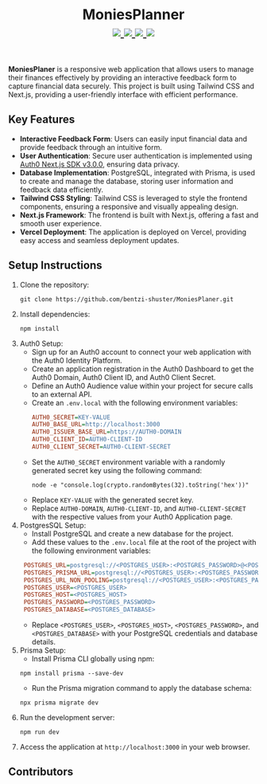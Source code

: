 <h1 align="center">
    MoniesPlanner
  <div>
    <a href="https://github.com/bentzi-shuster/MoniesPlaner/issues">
        <img src="https://img.shields.io/github/issues-raw/bentzi-shuster/MoniesPlaner?labelColor=303446&style=for-the-badge">
    </a>
    <a href="https://github.com/bentzi-shuster/MoniesPlaner/issues?q=is%3Aissue+is%3Aclosed">
        <img src="https://img.shields.io/github/issues-closed-raw/bentzi-shuster/MoniesPlaner?labelColor=303446&style=for-the-badge">
    </a>
    <a href="https://github.com/bentzi-shuster/MoniesPlaner">
        <img src="https://img.shields.io/github/repo-size/bentzi-shuster/MoniesPlaner?labelColor=303446&style=for-the-badge">
    </a>
    <a href="https://github.com/bentzi-shuster/MoniesPlaner">
        <img src="https://img.shields.io/github/milestones/all/bentzi-shuster/MoniesPlaner?labelColor=303446&style=for-the-badge"/>
    </a>
    <br>
  </div>
</h1>
<br>

**MoniesPlaner** is a responsive web application that allows users to manage their finances effectively by providing an interactive feedback form to capture financial data securely. This project is built using Tailwind CSS and Next.js, providing a user-friendly interface with efficient performance.

## Key Features

- **Interactive Feedback Form**: Users can easily input financial data and provide feedback through an intuitive form.
- **User Authentication**: Secure user authentication is implemented using [Auth0 Next.js SDK v3.0.0](https://github.com/auth0/nextjs-auth0/), ensuring data privacy.
- **Database Implementation**: PostgreSQL, integrated with Prisma, is used to create and manage the database, storing user information and feedback data efficiently.
- **Tailwind CSS Styling**: Tailwind CSS is leveraged to style the frontend components, ensuring a responsive and visually appealing design.
- **Next.js Framework**: The frontend is built with Next.js, offering a fast and smooth user experience.
- **Vercel Deployment**: The application is deployed on Vercel, providing easy access and seamless deployment updates.

## Setup Instructions

1. Clone the repository: 
    ```
    git clone https://github.com/bentzi-shuster/MoniesPlaner.git
    ```
2. Install dependencies: 
    ```
    npm install
    ```
3. Auth0 Setup:
   - Sign up for an Auth0 account to connect your web application with the Auth0 Identity Platform.
   - Create an application registration in the Auth0 Dashboard to get the Auth0 Domain, Auth0 Client ID, and Auth0 Client Secret.
   - Define an Auth0 Audience value within your project for secure calls to an external API.
   - Create an `.env.local` with the following environment variables:
     ```ini
     AUTH0_SECRET=KEY-VALUE
     AUTH0_BASE_URL=http://localhost:3000
     AUTH0_ISSUER_BASE_URL=https://AUTH0-DOMAIN
     AUTH0_CLIENT_ID=AUTH0-CLIENT-ID
     AUTH0_CLIENT_SECRET=AUTH0-CLIENT-SECRET
     ```
   - Set the `AUTH0_SECRET` environment variable with a randomly generated secret key using the following command:
     ```
     node -e "console.log(crypto.randomBytes(32).toString('hex'))"
     ```
   - Replace `KEY-VALUE` with the generated secret key.
   - Replace `AUTH0-DOMAIN`, `AUTH0-CLIENT-ID`, and `AUTH0-CLIENT-SECRET` with the respective values from your Auth0 Application page.
4. PostgresSQL Setup:
   - Install PostgreSQL and create a new database for the project.
   - Add these values to the `.env.local` file at the root of the project with the following environment variables:
   ```ini
    POSTGRES_URL=postgresql://<POSTGRES_USER>:<POSTGRES_PASSWORD>@<POSTGRES_HOST>:5432/<POSTGRES_DATABASE>
    POSTGRES_PRISMA_URL=postgresql://<POSTGRES_USER>:<POSTGRES_PASSWORD>@<POSTGRES_HOST>:5432/<POSTGRES_DATABASE>?schema=public
    POSTGRES_URL_NON_POOLING=postgresql://<POSTGRES_USER>:<POSTGRES_PASSWORD>@<POSTGRES_HOST>:5432/<POSTGRES_DATABASE>
    POSTGRES_USER=<POSTGRES_USER>
    POSTGRES_HOST=<POSTGRES_HOST>
    POSTGRES_PASSWORD=<POSTGRES_PASSWORD>
    POSTGRES_DATABASE=<POSTGRES_DATABASE>
   ```
   - Replace `<POSTGRES_USER>`, `<POSTGRES_HOST>`, `<POSTGRES_PASSWORD>`, and `<POSTGRES_DATABASE>` with your PostgreSQL credentials and database details.
5. Prisma Setup:
   - Install Prisma CLI globally using npm:
    ```
    npm install prisma --save-dev
    ```
   - Run the Prisma migration command to apply the database schema:
    ```
    npx prisma migrate dev
    ```
6. Run the development server: 
    ```
    npm run dev
    ```
7. Access the application at `http://localhost:3000` in your web browser.

## Contributors
